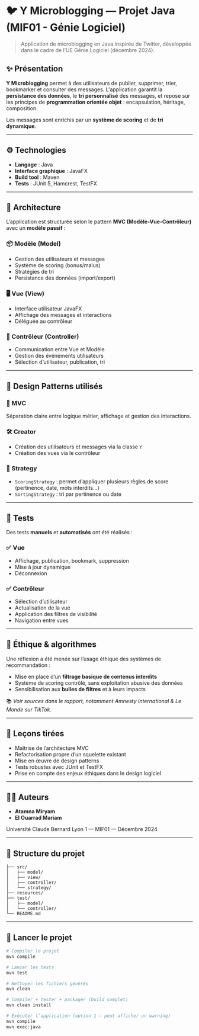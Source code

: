 # 🐦 Y Microblogging — Projet Java (MIF01 - Génie Logiciel)

> Application de microblogging en Java inspirée de Twitter, développée dans le cadre de l’UE Génie Logiciel (décembre 2024).

## ✨ Présentation

**Y Microblogging** permet à des utilisateurs de publier, supprimer, trier, bookmarker et consulter des messages. L'application garantit la **persistance des données**, le **tri personnalisé** des messages, et repose sur les principes de **programmation orientée objet** : encapsulation, héritage, composition.

Les messages sont enrichis par un **système de scoring** et de **tri dynamique**.

---

## ⚙️ Technologies

- **Langage** : Java 
- **Interface graphique** : JavaFX
- **Build tool** : Maven
- **Tests** : JUnit 5, Hamcrest, TestFX

---

## 🧠 Architecture

L’application est structurée selon le pattern **MVC (Modèle-Vue-Contrôleur)** avec un **modèle passif** :

### 📦 Modèle (Model)
- Gestion des utilisateurs et messages
- Système de scoring (bonus/malus)
- Stratégies de tri
- Persistance des données (import/export)

### 🖥 Vue (View)
- Interface utilisateur JavaFX
- Affichage des messages et interactions
- Déléguée au contrôleur

### 🧩 Contrôleur (Controller)
- Communication entre Vue et Modèle
- Gestion des événements utilisateurs
- Sélection d’utilisateur, publication, tri

---

## 🧱 Design Patterns utilisés

### 🔁 MVC
Séparation claire entre logique métier, affichage et gestion des interactions.

### 🛠 Creator
- Création des utilisateurs et messages via la classe `Y`
- Création des vues via le contrôleur

### 🎯 Strategy
- `ScoringStrategy` : permet d’appliquer plusieurs règles de score (pertinence, date, mots interdits…)
- `SortingStrategy` : tri par pertinence ou date

---

## 🧪 Tests

Des tests **manuels** et **automatisés** ont été réalisés :

### ✅ Vue
- Affichage, publication, bookmark, suppression
- Mise à jour dynamique
- Déconnexion

### ✅ Contrôleur
- Sélection d’utilisateur
- Actualisation de la vue
- Application des filtres de visibilité
- Navigation entre vues

---

## 🔐 Éthique & algorithmes

Une réflexion a été menée sur l’usage éthique des systèmes de recommandation :

- Mise en place d’un **filtrage basique de contenus interdits**
- Système de scoring contrôlé, sans exploitation abusive des données
- Sensibilisation aux **bulles de filtres** et à leurs impacts

📚 *Voir sources dans le rapport, notamment Amnesty International & Le Monde sur TikTok.*

---

## 🧠 Leçons tirées

- Maîtrise de l’architecture MVC
- Refactorisation propre d’un squelette existant
- Mise en œuvre de design patterns
- Tests robustes avec JUnit et TestFX
- Prise en compte des enjeux éthiques dans le design logiciel

---

## 👩‍💻 Auteurs

- **Atamna Miryam**
- **El Ouarrad Mariam**

Université Claude Bernard Lyon 1 — MIF01 — Décembre 2024

---

## 📁 Structure du projet

```
├── src/
│   ├── model/
│   ├── view/
│   ├── controller/
│   └── strategy/
├── resources/
├── test/
│   ├── model/
│   └── controller/
└── README.md
```

---

## 🏁 Lancer le projet

```bash
# Compiler le projet
mvn compile

# Lancer les tests
mvn test

# Nettoyer les fichiers générés
mvn clean

# Compiler + tester + packager (build complet)
mvn clean install

# Exécuter l’application (option 1 — peut afficher un warning)
mvn compile
mvn exec:java
